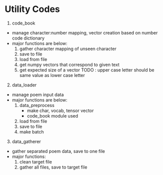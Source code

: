 # Utility Codes

1. code_book
- manage character:number mapping, vector creation based on number code dictionary
- major functions are below:
	1. gather character mapping of unseen character
	2. save to file
	3. load from file
	4. get numpy vectors that correspond to given text
	5. get expected size of a vector
TODO : upper case letter should be same value as lower case letter

2. data_loader
- manage poem input data
- major functions are below:
	1. data_preprocess
		- make char, vocab, tensor vector
		- code_book module used
	2. load from file
	3. save to file
	4. make batch

3. data_gatherer
- gather separated poem data, save to one file
- major functions:
	1. clean target file
	2. gather all files, save to target file